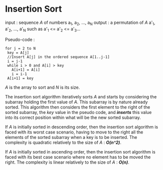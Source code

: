 # Insertion Sort

input : sequence _A_ of numbers a<sub>1</sub>, a<sub>2</sub>, ..., a<sub>N</sub>
output : a permutation of _A_ a'<sub>1</sub>, a'<sub>2</sub>, ..., a'<sub>N</sub> such as a'<sub>1</sub> <= a'<sub>2</sub> <= a'<sub>3</sub>...

Pseudo-code :
  
    for j = 2 to N
     key = A[j]
     //Insert A[j] in the ordered sequence A[1..j-1]
     i = j-1
     while i > 0 and A[i] > key
       A[i+1] = A[i]
       i = i-1
     A[i+1] = key
    
    
_A_ is the array to sort and _N_ is its size.

The insertion sort algorithm iteratively sorts _A_ and starts by considering the subarray holding the first value of _A_. This subarray is by nature already sorted. This algorithm then considers the first element to the right of the sorted subarray, the _key_ value in the pseudo code, and **_inserts_** this value into its correct position within what will be the new sorted subarray. 

If _A_ is initially sorted in descending order, then the insertion sort algorithm is faced with its worst case scenario, having to move to the right all the elements of the sorted subarray when a key is to be inserted. The complexity is quadratic relatively to the size of _A_ : **_O(n^2)_**.

If _A_ is initially sorted in ascending order, then the insertion sort algorithm is faced with its best case scenario where no element has to be moved the right. The complexity is linear relatively to the size of _A_ : **_O(n)_**.
